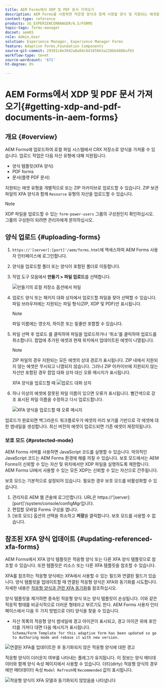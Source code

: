```yaml
---
title: AEM Forms에서 XDP 및 PDF 문서 가져오기
description: AEM Forms을 사용하면 적응형 양식과 함께 사용할 양식 및 지원되는 에셋을 업로드할 수 있습니다. 양식 및 관련 리소스를 ZIP으로 대량 업로드할 수도 있습니다.
content-type: reference
products: SG_EXPERIENCEMANAGER/6.5/FORMS
topic-tags: forms-manager
docset: aem65
role: Admin,User
solution: Experience Manager, Experience Manager Forms
feature: Adaptive Forms,Foundation Components
source-git-commit: 29391c8e3042a8a04c64165663a228bb4886afb5
workflow-type: tm+mt
source-wordcount: '671'
ht-degree: 0%

---
```


# AEM Forms에서 XDP 및 PDF 문서 가져오기{#getting-xdp-and-pdf-documents-in-aem-forms}

## 개요 {#overview}

AEM Forms에 업로드하여 로컬 파일 시스템에서 CRX 저장소로 양식을 가져올 수 있습니다. 업로드 작업은 다음 자산 유형에 대해 지원됩니다.

* 양식 템플릿(XFA 양식)
* PDF forms
* 문서(플랫 PDF 문서)

지원되는 에셋 유형을 개별적으로 또는 ZIP 아카이브로 업로드할 수 있습니다. ZIP 보관 파일의 XFA 양식과 함께 `Resource` 유형의 자산을 업로드할 수 있습니다.

>[!NOTE]
>
>XDP 파일을 업로드할 수 있는 `form-power-users` 그룹의 구성원인지 확인하십시오. 그룹의 구성원이 되려면 관리자에게 문의하십시오.

## 양식 업로드 {#uploading-forms}

1. `https://'[server]:[port]'/aem/forms.html`에 액세스하여 AEM Forms 사용자 인터페이스에 로그인합니다.
1. 양식을 업로드할 폴더 또는 양식이 포함된 폴더로 이동합니다.
1. 작업 도구 모음에서 **만들기 > 파일 업로드**&#x200B;를 선택합니다.

   ![만들기](assets/step.png)의 로컬 저장소 옵션에서 파일

1. 업로드 양식 또는 패키지 대화 상자에서 업로드할 파일을 찾아 선택할 수 있습니다. 파일 브라우저에는 지원되는 파일 형식(ZIP, XDP 및 PDF)만 표시됩니다.

   >[!NOTE]
   >
   >파일 이름에는 영숫자, 하이픈 또는 밑줄만 포함할 수 있습니다.

1. 파일 선택 후 업로드 를 클릭하여 파일을 업로드하거나 &#39;취소&#39;를 클릭하여 업로드를 취소합니다. 팝업에 추가된 에셋과 현재 위치에서 업데이트된 에셋이 나열됩니다.

   >[!NOTE]
   >
   >ZIP 파일의 경우 지원되는 모든 에셋의 상대 경로가 표시됩니다. ZIP 내에서 지원되지 않는 에셋은 무시되고 나열되지 않습니다. 그러나 ZIP 아카이브에 지원되지 않는 자산만 포함된 경우 팝업 대화 상자 대신 오류 메시지가 표시됩니다.

   XFA 양식을 업로드할 때 ![업로드 대화 상자](assets/upload-scr.png)

1. 하나 이상의 에셋에 잘못된 파일 이름이 있으면 오류가 표시됩니다. 빨간색으로 강조 표시된 파일 이름을 수정하고 다시 업로드합니다.

   ![XFA 양식을 업로드할 때 오류 메시지](assets/upload-scr-err.png)

업로드가 완료되면 백그라운드 워크플로우가 에셋의 미리 보기를 기반으로 각 에셋에 대한 썸네일을 생성합니다. 최신 버전의 에셋이 업로드되면 기존 에셋이 재정의됩니다.

### 보호 모드 {#protected-mode}

AEM Forms 서버를 사용하면 JavaScript 코드를 실행할 수 있습니다. 악의적인 JavaScript 코드는 AEM Forms 환경에 해를 끼칠 수 있습니다. 보호 모드에서는 AEM Forms이 신뢰할 수 있는 자산 및 위치에서만 XDP 파일을 실행하도록 제한합니다. AEM Forms UI에서 사용할 수 있는 모든 XDP는 신뢰할 수 있는 자산으로 간주됩니다.

보호 모드는 기본적으로 설정되어 있습니다. 필요한 경우 보호 모드를 비활성화할 수 있습니다.

1. 관리자로 AEM 웹 콘솔에 로그인합니다. URL은 https://&#39;[server]:[port]&#39;/system/console/configMgr입니다.
1. 편집할 모바일 Forms 구성을 엽니다.
1. [보호 모드] 옵션의 선택을 취소하고 **저장**&#x200B;을 클릭합니다. 보호 모드를 사용할 수 없습니다.

## 참조된 XFA 양식 업데이트 {#updating-referenced-xfa-forms}

AEM Forms에서 XFA 양식 템플릿은 적응형 양식 또는 다른 XFA 양식 템플릿으로 참조할 수 있습니다. 또한 템플릿은 리소스 또는 다른 XFA 템플릿을 참조할 수 있습니다.

XFA를 참조하는 적응형 양식에는 XFA에서 사용할 수 있는 필드와 연결된 필드가 있습니다. 양식 템플릿을 업데이트할 때 연결된 적응형 양식은 XFA와 동기화를 시도합니다. 자세한 내용은 [적응형 양식과 관련 XFA 동기화](../../forms/using/synchronizing-adaptive-forms-xfa.md)를 참조하십시오.

양식 템플릿을 제거하면 종속된 적응형 양식 또는 양식 템플릿이 손상됩니다. 이와 같은 적응적 형태를 비공식적으로 더러운 형태라고 부르기도 한다. AEM Forms 사용자 인터페이스에서 다음 두 가지 방법으로 더티 양식을 찾을 수 있습니다.

* 자산 목록의 적응형 양식 썸네일에 경고 아이콘이 표시되고, 경고 아이콘 위에 포인터를 가져다 대면 다음 메시지가 표시됩니다.\
  `Schema/Form Template for this adaptive form has been updated so go to Authoring mode and rebase it with new version.`

![연결된 XFA를 업데이트한 후 동기화되지 않은 적응형 양식에 대한 경고](assets/dirtyaf.png)

적응형 양식이 더러운지 여부를 나타내는 플래그가 유지됩니다. 이 정보는 양식 메타데이터와 함께 양식 속성 페이지에서 사용할 수 있습니다. 더티(dirty) 적응형 양식의 경우에만 메타데이터 속성 `Model Refresh`에 `Recommended` 값이 표시됩니다.

![적응형 양식이 XFA 모델과 동기화되지 않았음을 나타냅니다](assets/model-refresh.png)
